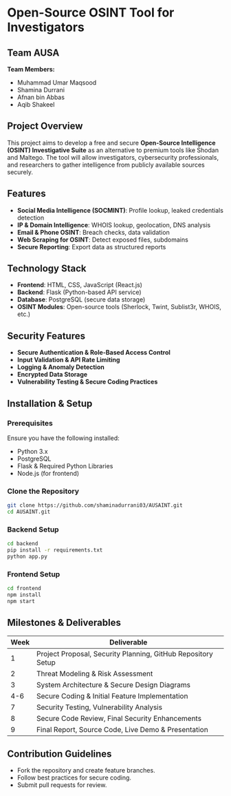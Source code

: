 # Open-Source OSINT Tool for Investigators

## Team AUSA
**Team Members:**
- Muhammad Umar Maqsood
- Shamina Durrani
- Afnan bin Abbas
- Aqib Shakeel

## Project Overview
This project aims to develop a free and secure **Open-Source Intelligence (OSINT) Investigative Suite** as an alternative to premium tools like Shodan and Maltego. The tool will allow investigators, cybersecurity professionals, and researchers to gather intelligence from publicly available sources securely.

## Features
- **Social Media Intelligence (SOCMINT)**: Profile lookup, leaked credentials detection
- **IP & Domain Intelligence**: WHOIS lookup, geolocation, DNS analysis
- **Email & Phone OSINT**: Breach checks, data validation
- **Web Scraping for OSINT**: Detect exposed files, subdomains
- **Secure Reporting**: Export data as structured reports

## Technology Stack
- **Frontend**: HTML, CSS, JavaScript (React.js)
- **Backend**: Flask (Python-based API service)
- **Database**: PostgreSQL (secure data storage)
- **OSINT Modules**: Open-source tools (Sherlock, Twint, Sublist3r, WHOIS, etc.)

## Security Features
- **Secure Authentication & Role-Based Access Control**
- **Input Validation & API Rate Limiting**
- **Logging & Anomaly Detection**
- **Encrypted Data Storage**
- **Vulnerability Testing & Secure Coding Practices**

## Installation & Setup
### Prerequisites
Ensure you have the following installed:
- Python 3.x
- PostgreSQL
- Flask & Required Python Libraries
- Node.js (for frontend)

### Clone the Repository
```sh
git clone https://github.com/shaminadurrani03/AUSAINT.git
cd AUSAINT.git
```

### Backend Setup
```sh
cd backend
pip install -r requirements.txt
python app.py
```

### Frontend Setup
```sh
cd frontend
npm install
npm start
```

## Milestones & Deliverables
| Week | Deliverable |
|------|------------|
| 1 | Project Proposal, Security Planning, GitHub Repository Setup |
| 2 | Threat Modeling & Risk Assessment |
| 3 | System Architecture & Secure Design Diagrams |
| 4-6 | Secure Coding & Initial Feature Implementation |
| 7 | Security Testing, Vulnerability Analysis |
| 8 | Secure Code Review, Final Security Enhancements |
| 9 | Final Report, Source Code, Live Demo & Presentation |

## Contribution Guidelines
- Fork the repository and create feature branches.
- Follow best practices for secure coding.
- Submit pull requests for review.